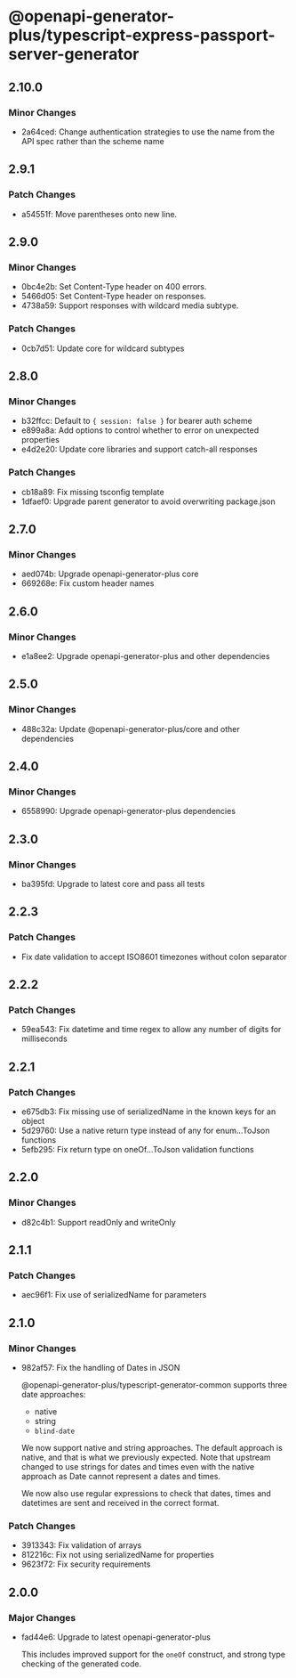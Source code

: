 # @openapi-generator-plus/typescript-express-passport-server-generator

## 2.10.0

### Minor Changes

- 2a64ced: Change authentication strategies to use the name from the API spec rather than the scheme name

## 2.9.1

### Patch Changes

- a54551f: Move parentheses onto new line.

## 2.9.0

### Minor Changes

- 0bc4e2b: Set Content-Type header on 400 errors.
- 5466d05: Set Content-Type header on responses.
- 4738a59: Support responses with wildcard media subtype.

### Patch Changes

- 0cb7d51: Update core for wildcard subtypes

## 2.8.0

### Minor Changes

- b32ffcc: Default to `{ session: false }` for bearer auth scheme
- e899a8a: Add options to control whether to error on unexpected properties
- e4d2e20: Update core libraries and support catch-all responses

### Patch Changes

- cb18a89: Fix missing tsconfig template
- 1dfaef0: Upgrade parent generator to avoid overwriting package.json

## 2.7.0

### Minor Changes

- aed074b: Upgrade openapi-generator-plus core
- 669268e: Fix custom header names

## 2.6.0

### Minor Changes

- e1a8ee2: Upgrade openapi-generator-plus and other dependencies

## 2.5.0

### Minor Changes

- 488c32a: Update @openapi-generator-plus/core and other dependencies

## 2.4.0

### Minor Changes

- 6558990: Upgrade openapi-generator-plus dependencies

## 2.3.0

### Minor Changes

- ba395fd: Upgrade to latest core and pass all tests

## 2.2.3

### Patch Changes

- Fix date validation to accept ISO8601 timezones without colon separator

## 2.2.2

### Patch Changes

- 59ea543: Fix datetime and time regex to allow any number of digits for milliseconds

## 2.2.1

### Patch Changes

- e675db3: Fix missing use of serializedName in the known keys for an object
- 5d29760: Use a native return type instead of any for enum...ToJson functions
- 5efb295: Fix return type on oneOf...ToJson validation functions

## 2.2.0

### Minor Changes

- d82c4b1: Support readOnly and writeOnly

## 2.1.1

### Patch Changes

- aec96f1: Fix use of serializedName for parameters

## 2.1.0

### Minor Changes

- 982af57: Fix the handling of Dates in JSON

  @openapi-generator-plus/typescript-generator-common supports three date approaches:

  - native
  - string
  - `blind-date`

  We now support native and string approaches. The default approach is native, and that is what we
  previously expected. Note that upstream changed to use strings for dates and times even with the native approach
  as Date cannot represent a dates and times.

  We now also use regular expressions to check that dates, times and datetimes are sent and received in the correct format.

### Patch Changes

- 3913343: Fix validation of arrays
- 812216c: Fix not using serializedName for properties
- 9623f72: Fix security requirements

## 2.0.0

### Major Changes

- fad44e6: Upgrade to latest openapi-generator-plus

  This includes improved support for the `oneOf` construct, and strong type checking of the generated code.

